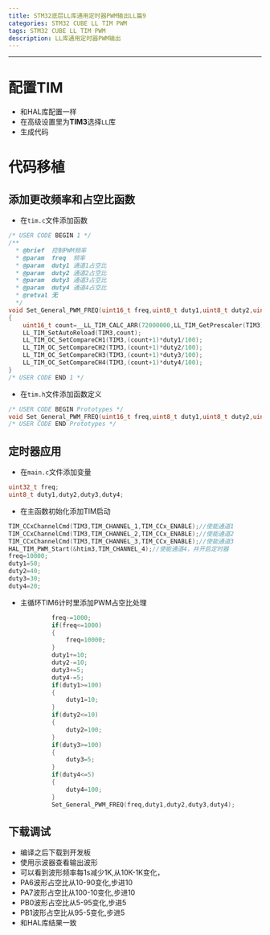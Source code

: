 ```yaml
---
title: STM32底层LL库通用定时器PWM输出LL篇9
categories: STM32 CUBE LL TIM PWM
tags: STM32 CUBE LL TIM PWM
description: LL库通用定时器PWM输出
---
```

---
# 配置TIM
- 和HAL库配置一样
- 在高级设置里为**TIM3**选择`LL`库
- 生成代码

# 代码移植
## 添加更改频率和占空比函数
- 在`tim.c`文件添加函数

```c
/* USER CODE BEGIN 1 */
/**
  * @brief  控制PWM频率
  * @param  freq  频率
  * @param  duty1 通道1占空比
  * @param  duty2 通道2占空比
  * @param  duty3 通道3占空比
  * @param  duty4 通道4占空比
  * @retval 无
  */
void Set_General_PWM_FREQ(uint16_t freq,uint8_t duty1,uint8_t duty2,uint8_t duty3,uint8_t duty4)
{
    uint16_t count=__LL_TIM_CALC_ARR(72000000,LL_TIM_GetPrescaler(TIM3),freq);
    LL_TIM_SetAutoReload(TIM3,count);
    LL_TIM_OC_SetCompareCH1(TIM3,(count+1)*duty1/100);
    LL_TIM_OC_SetCompareCH2(TIM3,(count+1)*duty2/100);
    LL_TIM_OC_SetCompareCH3(TIM3,(count+1)*duty3/100);
    LL_TIM_OC_SetCompareCH4(TIM3,(count+1)*duty4/100);
}
/* USER CODE END 1 */
```
- 在`tim.h`文件添加函数定义

```c
/* USER CODE BEGIN Prototypes */
void Set_General_PWM_FREQ(uint16_t freq,uint8_t duty1,uint8_t duty2,uint8_t duty3,uint8_t duty4);
/* USER CODE END Prototypes */
```
## 定时器应用
- 在`main.c`文件添加变量

```c
uint32_t freq;
uint8_t duty1,duty2,duty3,duty4;
```
- 在主函数初始化添加TIM启动

```c
TIM_CCxChannelCmd(TIM3,TIM_CHANNEL_1,TIM_CCx_ENABLE);//使能通道1
TIM_CCxChannelCmd(TIM3,TIM_CHANNEL_2,TIM_CCx_ENABLE);//使能通道2
TIM_CCxChannelCmd(TIM3,TIM_CHANNEL_3,TIM_CCx_ENABLE);//使能通道3
HAL_TIM_PWM_Start(&htim3,TIM_CHANNEL_4);//使能通道4，并开启定时器
freq=10000;
duty1=50;
duty2=40;
duty3=30;
duty4=20;
```
- 主循环TIM6计时里添加PWM占空比处理

```c
            freq-=1000;
            if(freq<=1000)
            {
                freq=10000;
            }
            duty1+=10;
            duty2-=10;
            duty3+=5;
            duty4-=5;
            if(duty1>=100)
            {
                duty1=10;
            }
            if(duty2<=10)
            {
                duty2=100;
            }
            if(duty3>=100)
            {
                duty3=5;
            }
            if(duty4<=5)
            {
                duty4=100;
            }
            Set_General_PWM_FREQ(freq,duty1,duty2,duty3,duty4);
```
## 下载调试
- 编译之后下载到开发板
- 使用示波器查看输出波形
- 可以看到波形频率每1s减少1K,从10K-1K变化，
- PA6波形占空比从10-90变化,步进10
- PA7波形占空比从100-10变化,步进10
- PB0波形占空比从5-95变化,步进5
- PB1波形占空比从95-5变化,步进5
- 和HAL库结果一致